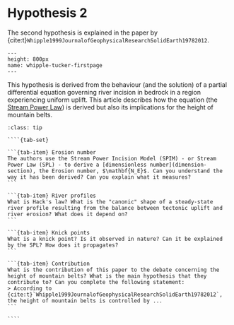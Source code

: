 # Hypothesis 2

The second hypothesis is explained in the paper by {cite:t}`Whipple1999JournalofGeophysicalResearchSolidEarth19782012`.

```{figure} images/whipple-tucker-page.png
---
height: 800px
name: whipple-tucker-firstpage
---
```
This hypothesis is derived from the behaviour (and the solution) of a partial differential equation governing river incision in bedrock in a region experiencing uniform uplift. This article describes how the equation (the [Stream Power Law](spl-section)) is derived but also its implications for the height of mountain belts.

`````{admonition} To help you in your reading, here are a few hints
:class: tip

````{tab-set}

```{tab-item} Erosion number
The authors use the Stream Power Incision Model (SPIM) - or Stream Power Law (SPL) - to derive a [dimensionless number](dimension-section), the Erosion number, $\mathbf{N_E}$. Can you understand the way it has been derived? Can you explain what it measures?
```

```{tab-item} River profiles
What is Hack's law? What is the "canonic" shape of a steady-state river profile resulting from the balance between tectonic uplift and river erosion? What does it depend on?
```

```{tab-item} Knick points
What is a knick point? Is it observed in nature? Can it be explained by the SPL? How does it propagates?
```

```{tab-item} Contribution
What is the contribution of this paper to the debate concerning the height of mountain belts? What is the main hypothesis that they contribute to? Can you complete the following statement:
> According to {cite:t}`Whipple1999JournalofGeophysicalResearchSolidEarth19782012`, the height of mountain belts is controlled by ...
```

````

`````

